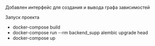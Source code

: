 Добавлен интерфейс для создания и вывода графа зависимостей

Запуск проекта

- docker-compose build
- docker-compose run --rm backend_supp alembic upgrade head
- docker-compose up
